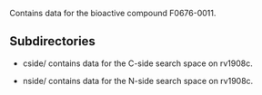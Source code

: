 Contains data for the bioactive compound F0676-0011.

## Subdirectories

- cside/ contains data for the C-side search space on rv1908c.

- nside/ contains data for the N-side search space on rv1908c.


